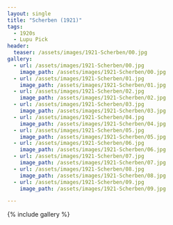 ```yaml
---
layout: single
title: "Scherben (1921)"
tags:
  - 1920s 
  - Lupu Pick
header:
  teaser: /assets/images/1921-Scherben/00.jpg
gallery:
  - url: /assets/images/1921-Scherben/00.jpg
    image_path: /assets/images/1921-Scherben/00.jpg  
  - url: /assets/images/1921-Scherben/01.jpg
    image_path: /assets/images/1921-Scherben/01.jpg
  - url: /assets/images/1921-Scherben/02.jpg
    image_path: /assets/images/1921-Scherben/02.jpg
  - url: /assets/images/1921-Scherben/03.jpg
    image_path: /assets/images/1921-Scherben/03.jpg
  - url: /assets/images/1921-Scherben/04.jpg
    image_path: /assets/images/1921-Scherben/04.jpg
  - url: /assets/images/1921-Scherben/05.jpg
    image_path: /assets/images/1921-Scherben/05.jpg
  - url: /assets/images/1921-Scherben/06.jpg
    image_path: /assets/images/1921-Scherben/06.jpg
  - url: /assets/images/1921-Scherben/07.jpg
    image_path: /assets/images/1921-Scherben/07.jpg
  - url: /assets/images/1921-Scherben/08.jpg
    image_path: /assets/images/1921-Scherben/08.jpg
  - url: /assets/images/1921-Scherben/09.jpg
    image_path: /assets/images/1921-Scherben/09.jpg

---
```

{% include gallery %}
